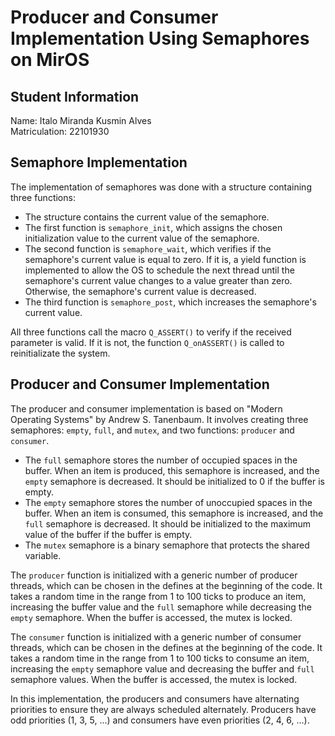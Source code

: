 # Producer and Consumer Implementation Using Semaphores on MirOS

## Student Information

Name: Italo Miranda Kusmin Alves  
Matriculation: 22101930

## Semaphore Implementation
The implementation of semaphores was done with a structure containing three functions:
- The structure contains the current value of the semaphore.
- The first function is `semaphore_init`, which assigns the chosen initialization value to the current value of the semaphore.
- The second function is `semaphore_wait`, which verifies if the semaphore's current value is equal to zero. If it is, a yield function is implemented to allow the OS to schedule the next thread until the semaphore's current value changes to a value greater than zero. Otherwise, the semaphore's current value is decreased.
- The third function is `semaphore_post`, which increases the semaphore's current value.

All three functions call the macro `Q_ASSERT()` to verify if the received parameter is valid. If it is not, the function `Q_onASSERT()` is called to reinitializate the system.


## Producer and Consumer Implementation
The producer and consumer implementation is based on "Modern Operating Systems" by Andrew S. Tanenbaum. It involves creating three semaphores: `empty`, `full`, and `mutex`, and two functions: `producer` and `consumer`.
- The `full` semaphore stores the number of occupied spaces in the buffer. When an item is produced, this semaphore is increased, and the `empty` semaphore is decreased. It should be initialized to 0 if the buffer is empty.
- The `empty` semaphore stores the number of unoccupied spaces in the buffer. When an item is consumed, this semaphore is increased, and the `full` semaphore is decreased. It should be initialized to the maximum value of the buffer if the buffer is empty.
- The `mutex` semaphore is a binary semaphore that protects the shared variable.

The `producer` function is initialized with a generic number of producer threads, which can be chosen in the defines at the beginning of the code. It takes a random time in the range from 1 to 100 ticks to produce an item, increasing the buffer value and the `full` semaphore while decreasing the `empty` semaphore. When the buffer is accessed, the mutex is locked.

The `consumer` function is initialized with a generic number of consumer threads, which can be chosen in the defines at the beginning of the code. It takes a random time in the range from 1 to 100 ticks to consume an item, increasing the `empty` semaphore value and decreasing the buffer and `full` semaphore values. When the buffer is accessed, the mutex is locked.

In this implementation, the producers and consumers have alternating priorities to ensure they are always scheduled alternately. Producers have odd priorities (1, 3, 5, ...) and consumers have even priorities (2, 4, 6, ...).
